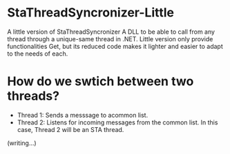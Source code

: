 # StaThreadSyncronizer-Little
 A little version of StaThreadSyncronizer
 A DLL to be able to call from any thread through a unique-same thread in .NET. Little version only provide functionalities Get, but its reduced code makes it lighter and easier to adapt to the needs of each.

# How do we swtich between two threads?
- Thread 1: Sends a messsage to acommon list.
- Thread 2: Listens for incoming messages from the common list. In this case, Thread 2 will be an STA thread.

(writing...)
